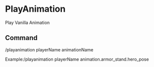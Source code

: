 # PlayAnimation

Play Vanilla Animation

## Command

/playanimation playerName animationName

Example:/playanimation playerName animation.armor_stand.hero_pose
